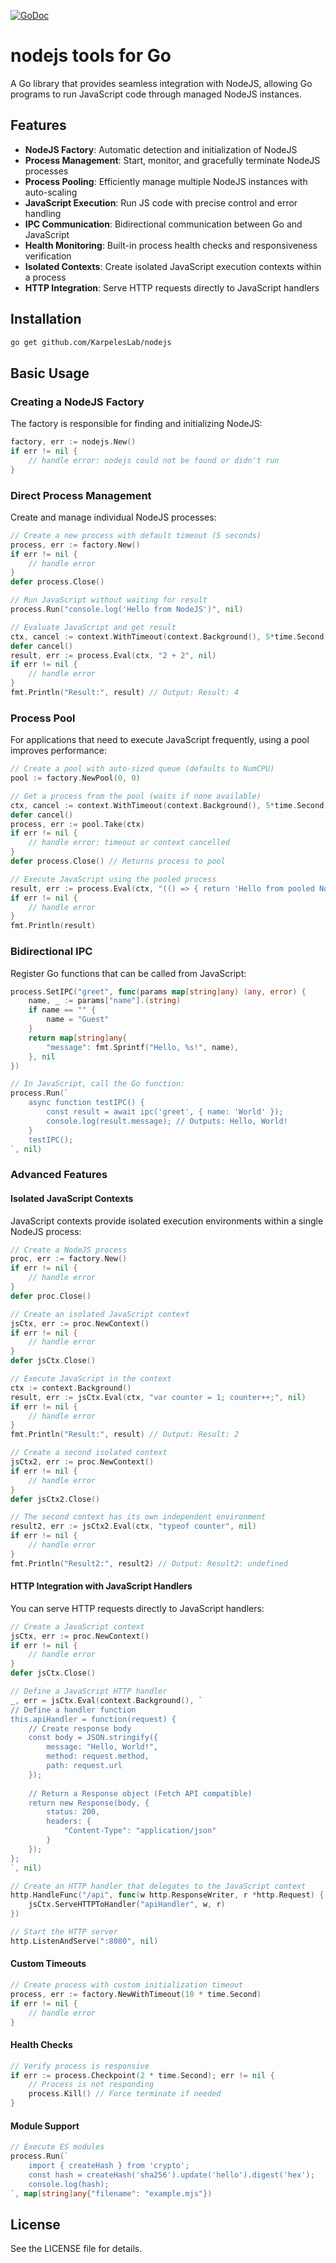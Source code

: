 [![GoDoc](https://godoc.org/github.com/KarpelesLab/nodejs?status.svg)](https://godoc.org/github.com/KarpelesLab/nodejs)

# nodejs tools for Go

A Go library that provides seamless integration with NodeJS, allowing Go programs to run JavaScript code through managed NodeJS instances.

## Features

- **NodeJS Factory**: Automatic detection and initialization of NodeJS
- **Process Management**: Start, monitor, and gracefully terminate NodeJS processes
- **Process Pooling**: Efficiently manage multiple NodeJS instances with auto-scaling
- **JavaScript Execution**: Run JS code with precise control and error handling
- **IPC Communication**: Bidirectional communication between Go and JavaScript
- **Health Monitoring**: Built-in process health checks and responsiveness verification
- **Isolated Contexts**: Create isolated JavaScript execution contexts within a process
- **HTTP Integration**: Serve HTTP requests directly to JavaScript handlers

## Installation

```bash
go get github.com/KarpelesLab/nodejs
```

## Basic Usage

### Creating a NodeJS Factory

The factory is responsible for finding and initializing NodeJS:

```go
factory, err := nodejs.New()
if err != nil {
    // handle error: nodejs could not be found or didn't run
}
```

### Direct Process Management

Create and manage individual NodeJS processes:

```go
// Create a new process with default timeout (5 seconds)
process, err := factory.New()
if err != nil {
    // handle error
}
defer process.Close()

// Run JavaScript without waiting for result
process.Run("console.log('Hello from NodeJS')", nil)

// Evaluate JavaScript and get result
ctx, cancel := context.WithTimeout(context.Background(), 5*time.Second)
defer cancel()
result, err := process.Eval(ctx, "2 + 2", nil)
if err != nil {
    // handle error
}
fmt.Println("Result:", result) // Output: Result: 4
```

### Process Pool

For applications that need to execute JavaScript frequently, using a pool improves performance:

```go
// Create a pool with auto-sized queue (defaults to NumCPU)
pool := factory.NewPool(0, 0)

// Get a process from the pool (waits if none available)
ctx, cancel := context.WithTimeout(context.Background(), 5*time.Second)
defer cancel()
process, err := pool.Take(ctx)
if err != nil {
    // handle error: timeout or context cancelled
}
defer process.Close() // Returns process to pool

// Execute JavaScript using the pooled process
result, err := process.Eval(ctx, "(() => { return 'Hello from pooled NodeJS'; })()", nil)
if err != nil {
    // handle error
}
fmt.Println(result)
```

### Bidirectional IPC

Register Go functions that can be called from JavaScript:

```go
process.SetIPC("greet", func(params map[string]any) (any, error) {
    name, _ := params["name"].(string)
    if name == "" {
        name = "Guest"
    }
    return map[string]any{
        "message": fmt.Sprintf("Hello, %s!", name),
    }, nil
})

// In JavaScript, call the Go function:
process.Run(`
    async function testIPC() {
        const result = await ipc('greet', { name: 'World' });
        console.log(result.message); // Outputs: Hello, World!
    }
    testIPC();
`, nil)
```

### Advanced Features

#### Isolated JavaScript Contexts

JavaScript contexts provide isolated execution environments within a single NodeJS process:

```go
// Create a NodeJS process
proc, err := factory.New()
if err != nil {
    // handle error
}
defer proc.Close()

// Create an isolated JavaScript context
jsCtx, err := proc.NewContext()
if err != nil {
    // handle error
}
defer jsCtx.Close()

// Execute JavaScript in the context
ctx := context.Background()
result, err := jsCtx.Eval(ctx, "var counter = 1; counter++;", nil)
if err != nil {
    // handle error
}
fmt.Println("Result:", result) // Output: Result: 2

// Create a second isolated context
jsCtx2, err := proc.NewContext()
if err != nil {
    // handle error
}
defer jsCtx2.Close()

// The second context has its own independent environment
result2, err := jsCtx2.Eval(ctx, "typeof counter", nil)
if err != nil {
    // handle error
}
fmt.Println("Result2:", result2) // Output: Result2: undefined
```

#### HTTP Integration with JavaScript Handlers

You can serve HTTP requests directly to JavaScript handlers:

```go
// Create a JavaScript context
jsCtx, err := proc.NewContext()
if err != nil {
    // handle error
}
defer jsCtx.Close()

// Define a JavaScript HTTP handler
_, err = jsCtx.Eval(context.Background(), `
// Define a handler function
this.apiHandler = function(request) {
    // Create response body
    const body = JSON.stringify({
        message: "Hello, World!",
        method: request.method,
        path: request.url
    });
    
    // Return a Response object (Fetch API compatible)
    return new Response(body, {
        status: 200,
        headers: {
            "Content-Type": "application/json"
        }
    });
};
`, nil)

// Create an HTTP handler that delegates to the JavaScript context
http.HandleFunc("/api", func(w http.ResponseWriter, r *http.Request) {
    jsCtx.ServeHTTPToHandler("apiHandler", w, r)
})

// Start the HTTP server
http.ListenAndServe(":8080", nil)
```

#### Custom Timeouts

```go
// Create process with custom initialization timeout
process, err := factory.NewWithTimeout(10 * time.Second)
if err != nil {
    // handle error
}
```

#### Health Checks

```go
// Verify process is responsive
if err := process.Checkpoint(2 * time.Second); err != nil {
    // Process is not responding
    process.Kill() // Force terminate if needed
}
```

#### Module Support

```go
// Execute ES modules
process.Run(`
    import { createHash } from 'crypto';
    const hash = createHash('sha256').update('hello').digest('hex');
    console.log(hash);
`, map[string]any{"filename": "example.mjs"})
```

## License

See the LICENSE file for details.